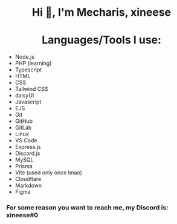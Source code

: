 <h1 align="center">Hi 👋, I'm Mecharis, xineese</h1>

<h1 align="center">Languages/Tools I use:</h1>


- Node.js
- PHP (learning)
- Typescript
- HTML
- CSS
- Tailwind CSS
- daisyUI
- Javascript
- EJS
- Git
- GitHub
- GitLab
- Linux
- VS Code
- Express.js
- Discord.js
- MySQL
- Prisma
- Vite (used only once lmao)
- Cloudflare
- Markdown
- Figma

### For some reason you want to reach me, my Discord is: **xineese#0**
